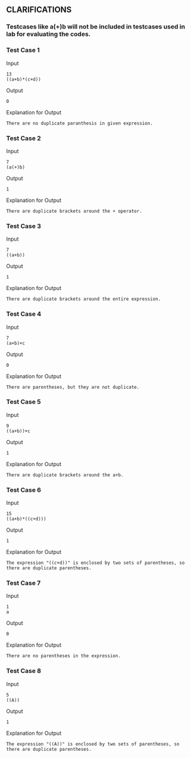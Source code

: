 ## CLARIFICATIONS

### Testcases like a(+)b will not be included in testcases used in lab for evaluating the codes.

### Test Case 1

Input

```
13
((a+b)*(c+d))
```

Output

```
0
```

Explanation for Output

```
There are no duplicate paranthesis in given expression.
```

### Test Case 2

Input

```
7
(a(+)b)
```

Output

```
1
```

Explanation for Output

```
There are duplicate brackets around the + operator.
```

### Test Case 3

Input

```
7
((a+b))
```

Output

```
1
```

Explanation for Output

```
There are duplicate brackets around the entire expression.
```

### Test Case 4

Input

```
7
(a+b)+c
```

Output

```
0
```

Explanation for Output

```
There are parentheses, but they are not duplicate.
```

### Test Case 5

Input

```
9
((a+b))+c
```

Output

```
1
```

Explanation for Output

```
There are duplicate brackets around the a+b.
```



### Test Case 6

Input

```
15
((a+b)*((c+d)))
```

Output

```
1
```

Explanation for Output

```
The expression "((c+d))" is enclosed by two sets of parentheses, so there are duplicate parentheses.
```

### Test Case 7

Input

```
1
a
```

Output

```
0
```

Explanation for Output

```
There are no parentheses in the expression.
```

### Test Case 8

Input

```
5
((A))
```

Output

```
1
```

Explanation for Output

```
The expression "((A))" is enclosed by two sets of parentheses, so there are duplicate parentheses.
```
